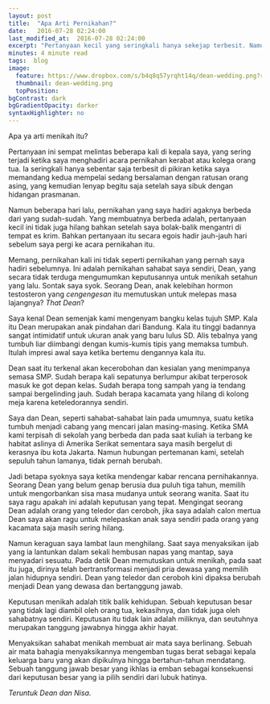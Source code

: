 ```yaml
---
layout: post
title:  "Apa Arti Pernikahan?"
date:   2016-07-28 02:24:00
last_modified_at:  2016-07-28 02:24:00
excerpt: "Pertanyaan kecil yang seringkali hanya sekejap terbesit. Namun tidak untuk kali ini."
minutes: 4 minute read
tags:  blog
image:
  feature: https://www.dropbox.com/s/b4q8q57yrqht14q/dean-wedding.png?raw=1
  thumbnail: dean-wedding.png
  topPosition:
bgContrast: dark
bgGradientOpacity: darker
syntaxHighlighter: no
---
```


Apa ya arti menikah itu?

Pertanyaan ini sempat melintas beberapa kali di kepala saya, yang sering terjadi ketika saya menghadiri acara pernikahan kerabat atau kolega orang tua. Ia seringkali hanya sebentar saja terbesit di pikiran ketika saya memandang kedua mempelai sedang bersalaman dengan ratusan orang asing, yang kemudian lenyap begitu saja setelah saya sibuk dengan hidangan prasmanan.

Namun beberapa hari lalu, pernikahan yang saya hadiri agaknya berbeda dari yang sudah-sudah. Yang membuatnya berbeda adalah, pertanyaan kecil ini tidak juga hilang bahkan setelah saya bolak-balik mengantri di tempat es krim. Bahkan pertanyaan itu secara egois hadir jauh-jauh hari sebelum saya pergi ke acara pernikahan itu.

Memang, pernikahan kali ini tidak seperti pernikahan yang pernah saya hadiri sebelumnya. Ini adalah pernikahan sahabat saya sendiri, Dean, yang secara tidak terduga mengumumkan keputusannya untuk menikah setahun yang lalu. Sontak saya syok. Seorang Dean, anak kelebihan hormon testosteron yang *cengengesan* itu memutuskan untuk melepas masa lajangnya? *That Dean*?

<div class="img img--fullContainer img--14xLeading desaturate" style="background-image: url(https://www.dropbox.com/s/5ghqcuy5efzwn0w/0601.JPG?raw=1);"></div>

Saya kenal Dean semenjak kami mengenyam bangku kelas tujuh SMP. Kala itu Dean merupakan anak pindahan dari Bandung. Kala itu tinggi badannya sangat intimidatif untuk ukuran anak yang baru lulus SD. Alis tebalnya yang tumbuh liar diimbangi dengan kumis-kumis tipis yang memaksa tumbuh. Itulah impresi awal saya ketika bertemu dengannya kala itu.

Dean saat itu terkenal akan kecerobohan dan kesialan yang menimpanya semasa SMP. Sudah berapa kali sepatunya berlumpur akibat terperosok masuk ke got depan kelas. Sudah berapa tong sampah yang ia tendang sampai bergelinding jauh. Sudah berapa kacamata yang hilang di kolong meja karena keteledorannya sendiri.

Saya dan Dean, seperti sahabat-sahabat lain pada umumnya, suatu ketika tumbuh menjadi cabang yang mencari jalan masing-masing. Ketika SMA kami terpisah di sekolah yang berbeda dan pada saat kuliah ia terbang ke habitat aslinya di Amerika Serikat sementara saya masih bergelut di kerasnya ibu kota Jakarta. Namun hubungan pertemanan kami, setelah sepuluh tahun lamanya, tidak pernah berubah.

<div class="img img--fullContainer img--14xLeading desaturate" style="background-image: url(https://www.dropbox.com/s/alrprtm8ds362y7/0602.JPG?raw=1);"></div>

Jadi betapa syoknya saya ketika mendengar kabar rencana pernihakannya. Seorang Dean yang belum genap berusia dua puluh tiga tahun, memilih untuk mengorbankan sisa masa mudanya untuk seorang wanita. Saat itu saya ragu apakah ini adalah keputusan yang tepat. Mengingat seorang Dean adalah orang yang teledor dan ceroboh, jika saya adalah calon mertua Dean saya akan ragu untuk melepaskan anak saya sendiri pada orang yang kacamata saja masih sering hilang.

Namun keraguan saya lambat laun menghilang. Saat saya menyaksikan ijab yang ia lantunkan dalam sekali hembusan napas yang mantap, saya menyadari sesuatu. Pada detik Dean memutuskan untuk menikah, pada saat itu juga, dirinya telah bertransformasi menjadi pria dewasa yang memilih jalan hidupnya sendiri. Dean yang teledor dan ceroboh kini dipaksa berubah menjadi Dean yang dewasa dan bertanggung jawab.

Keputusan menikah adalah titik balik kehidupan. Sebuah keputusan besar yang tidak lagi diambil oleh orang tua, kekasihnya, dan tidak juga oleh sahabatnya sendiri. Keputusan itu tidak lain adalah miliknya, dan seutuhnya merupakan tanggung jawabnya hingga akhir hayat.

<div class="img img--fullContainer img--14xLeading desaturate" style="background-image: url(https://www.dropbox.com/s/01wvb96q5qut4sa/0603.JPG?raw=1);"></div>

Menyaksikan sahabat menikah membuat air mata saya berlinang. Sebuah air mata bahagia menyaksikannya mengemban tugas berat sebagai kepala keluarga baru yang akan dipikulnya hingga bertahun-tahun mendatang. Sebuah tanggung jawab besar yang ikhlas ia emban sebagai konsekuensi dari keputusan besar yang ia pilih sendiri dari lubuk hatinya.

*Teruntuk Dean dan Nisa.*

